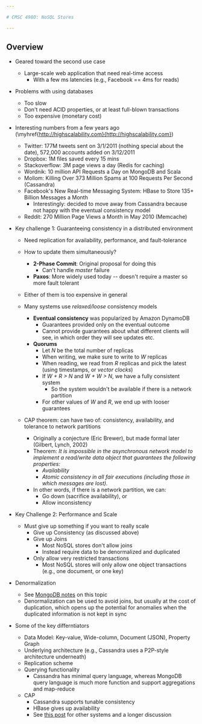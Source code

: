 ```yaml
---

# CMSC 498O: NoSQL Stores

---
```


## Overview

- Geared toward the second use case 
    - Large-scale web application that need real-time access
        - With a few ms latencies (e.g., Facebook == 4ms for reads)

- Problems with using databases
    - Too slow 
    - Don't need ACID properties, or at least full-blown transactions
    - Too expensive (monetary cost)

- Interesting numbers from a few years ago (\myhref{http://highscalability.com}{http://highscalability.com})
    - Twitter: 177M tweets sent on 3/1/2011 (nothing special about the date), 572,000 accounts added on 3/12/2011
    - Dropbox: 1M files saved every 15 mins
    - Stackoverflow: 3M page views a day (Redis for caching)
    - Wordnik: 10 million API Requests a Day on MongoDB and Scala
    - Mollom: Killing Over 373 Million Spams at 100 Requests Per Second (Cassandra)
    - Facebook's New Real-time Messaging System: HBase to Store 135+ Billion Messages a Month
        - Interestingly: decided to move away from Cassandra because not happy with the eventual consistency model
    - Reddit: 270 Million Page Views a Month in May 2010 (Memcache)

- Key challenge 1: Guaranteeing consistency in a distributed environment
    - Need replication for availability, performance, and fault-tolerance

    - How to update them simultaneously?
        - **2-Phase Commit**: Original proposal for doing this
             - Can't handle *master* failure
        - **Paxos**: More widely used today -- doesn't require a master so more fault tolerant

    - Either of them is too expensive in general

    - Many systems use *relaxed/loose* consistency models
        - **Eventual consistency** was popularized by Amazon DynamoDB
            - Guarantees provided only on the eventual outcome
            - Cannot provide guarantees about what different clients will see, in which order they will see updates etc.
        - **Quorums**
            - Let *N* be the total number of replicas
            - When writing, we make sure to write to *W* replicas
            - When reading, we read from *R* replicas and pick the latest (using timestamps, or *vector clocks*)
            - If *W + R > N* and *W + W > N*, we have a fully consistent system
                - So the system wouldn't be available if there is a network partition
            - For other values of *W* and *R*, we end up with looser guarantees
            
    - CAP theorem: can have two of: consistency, availability, and tolerance to network partitions
        - Originally a conjecture (Eric Brewer), but made formal later (Gilbert, Lynch, 2002)
        - Theorem: *It is impossible in the asynchronous network model to implement a read/write data object that guarantees the following properties:*
            - *Availability*
            - *Atomic consistency in all fair executions (including those in which messages are lost).*
        - In other words, if there is a network partition, we can:
            - Go down (sacrifice availability), or
            - Allow inconsistency

- Key Challenge 2: Performance and Scale
     - Must give up something if you want to really scale
        - Give up Consistency (as discussed above)
        - Give up Joins
            - Most NoSQL stores don't allow joins
            - Instead require data to be denormalized and duplicated
        - Only allow very restricted transactions
            - Most NoSQL stores will only allow one object transactions (e.g., one document, or one key)

- Denormalization
    - See [MongoDB notes](http://docs.mongodb.org/manual/core/data-modeling-introduction/) on this topic
    - Denormalization can be used to avoid joins, but usually at the cost of duplication, which opens up the potential for anomalies when the duplicated information is not
    kept in sync

- Some of the key differntiators
    - Data Model: Key-value, Wide-column, Document (JSON), Property Graph
    - Underlying architecture (e.g., Cassandra uses a P2P-style architecture underneath)
    - Replication scheme
    - Querying functionality
        - Cassandra has minimal query language, whereas MongoDB query language is much more function and support aggregations and map-reduce
    - CAP
        - Cassandra supports tunable consistency
        - HBase gives up availability
        - See [this post](http://blog.nahurst.com/visual-guide-to-nosql-systems) for other systems and a longer discussion
